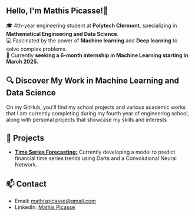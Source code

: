 ## Hello, I'm Mathis Picasse!👋

🎓 4th-year engineering student at **Polytech Clermont**, specializing in **Mathematical Engineering and Data Science**.  
💻 Fascinated by the power of **Machine learning** and **Deep learning** to solve complex problems.  
🎯 Currently **seeking a 6-month internship in Machine Learning starting in March 2025.** 

## 🔍 Discover My Work in Machine Learning and Data Science
On my GitHub, you'll find my school projects and various academic works that I am currently completing during my fourth year of engineering school, along with personal projects that showcase my skills and interests

## 🌱 Projects
- **[Time Series Forecasting:](#)**  Currently developing a model to predict financial time series trends using Darts and a Convolutional Neural Network.

## 📫 Contact
- Email: mathispicasse@gmail.com
- LinkedIn: [Mathis Picasse](www.linkedin.com/in/mathispicasse)

